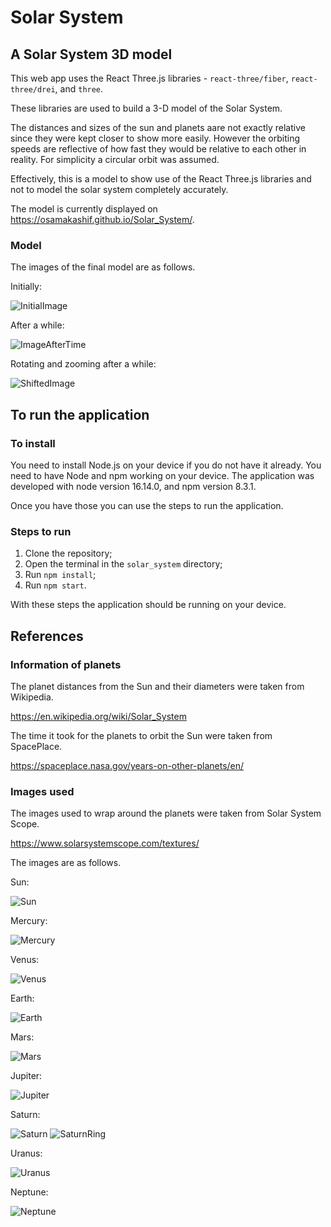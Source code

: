 # Solar System

## A Solar System 3D model

This web app uses the React Three.js libraries - `react-three/fiber`, `react-three/drei`, and `three`.

These libraries are used to build a 3-D model of the Solar System.

The distances and sizes of the sun and planets aare not exactly relative since they were kept closer to show more easily. However the orbiting speeds are reflective of how fast they would be relative to each other in reality. For simplicity a circular orbit was assumed.

Effectively, this is a model to show use of the React Three.js libraries and not to model the solar system completely accurately.

The model is currently displayed on https://osamakashif.github.io/Solar_System/.

### Model

The images of the final model are as follows.

Initially:

![InitialImage](./readme_images/1.jpg)

After a while:

![ImageAfterTime](./readme_images/2.jpg)

Rotating and zooming after a while:

![ShiftedImage](./readme_images/shifted.jpg)

## To run the application

### To install

You need to install Node.js on your device if you do not have it already.
You need to have Node and npm working on your device.
The application was developed with node version 16.14.0, and npm version 8.3.1.

Once you have those you can use the steps to run the application.

### Steps to run

1. Clone the repository;
2. Open the terminal in the `solar_system` directory;
3. Run `npm install`;
4. Run `npm start`.

With these steps the application should be running on your device.

## References

### Information of planets

The planet distances from the Sun and their diameters were taken from Wikipedia.

https://en.wikipedia.org/wiki/Solar_System

The time it took for the planets to orbit the Sun were taken from SpacePlace.

https://spaceplace.nasa.gov/years-on-other-planets/en/

### Images used

The images used to wrap around the planets were taken from Solar System Scope.

https://www.solarsystemscope.com/textures/

The images are as follows.

Sun:

![Sun](./src/system/sun/surfaces/sun.jpg)

Mercury:

![Mercury](./src/system/planets/surfaces/mercury.jpg)

Venus:

![Venus](./src/system/planets/surfaces/venus.jpg)

Earth:

![Earth](./src/system/planets/surfaces/earth.jpg)

Mars:

![Mars](./src/system/planets/surfaces/mars.jpg)

Jupiter:

![Jupiter](./src/system/planets/surfaces/jupiter.jpg)

Saturn:

![Saturn](./src/system/planets/surfaces/saturn.jpg)
![SaturnRing](./src/system/planets/surfaces/saturn_ring.png)

Uranus:

![Uranus](./src/system/planets/surfaces/uranus.jpg)

Neptune:

![Neptune](./src/system/planets/surfaces/neptune.jpg)
